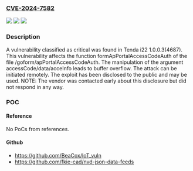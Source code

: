 ### [CVE-2024-7582](https://cve.mitre.org/cgi-bin/cvename.cgi?name=CVE-2024-7582)
![](https://img.shields.io/static/v1?label=Product&message=i22&color=blue)
![](https://img.shields.io/static/v1?label=Version&message=%3D%201.0.0.3(4687)%20&color=brighgreen)
![](https://img.shields.io/static/v1?label=Vulnerability&message=CWE-120%20Buffer%20Overflow&color=brighgreen)

### Description

A vulnerability classified as critical was found in Tenda i22 1.0.0.3(4687). This vulnerability affects the function formApPortalAccessCodeAuth of the file /goform/apPortalAccessCodeAuth. The manipulation of the argument accessCode/data/acceInfo leads to buffer overflow. The attack can be initiated remotely. The exploit has been disclosed to the public and may be used. NOTE: The vendor was contacted early about this disclosure but did not respond in any way.

### POC

#### Reference
No PoCs from references.

#### Github
- https://github.com/BeaCox/IoT_vuln
- https://github.com/fkie-cad/nvd-json-data-feeds

